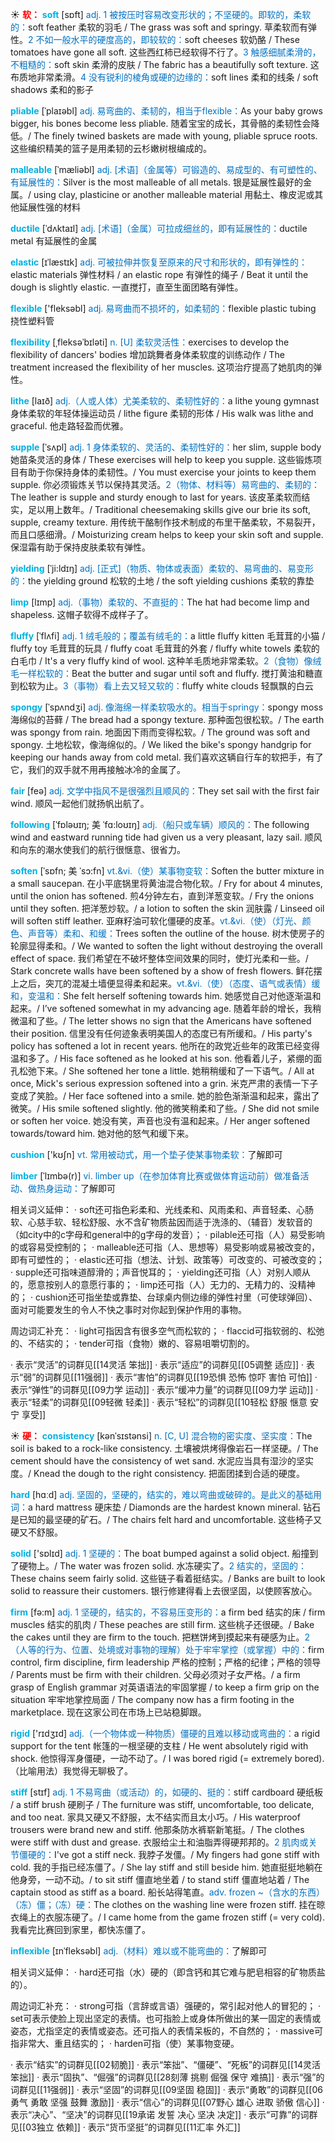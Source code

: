 ☀ <font color="red">**软：**</font>
<font color="sky blue">**soft**</font> [sɒft] 
<font color="#0070c0">adj. 1 被按压时容易改变形状的；不坚硬的。即软的，柔软的：</font>soft feather 柔软的羽毛 / The grass was soft and springy. 草柔软而有弹性。<font color="#0070c0">2 不如一般水平的硬度高的，即较软的：</font>soft cheeses 软奶酪 / These tomatoes have gone all soft. 这些西红柿已经软得不行了。<font color="#0070c0">3 触感细腻柔滑的，不粗糙的：</font>soft skin 柔滑的皮肤 / The fabric has a beautifully soft texture. 这布质地非常柔滑。<font color="#0070c0">4 没有锐利的棱角或硬的边缘的：</font>soft lines 柔和的线条 / soft shadows 柔和的影子
           
<font color="sky blue">**pliable**</font> [ˈplaɪəbl]
<font color="#0070c0">adj. 易弯曲的、柔韧的，相当于flexible：</font>As your baby grows bigger, his bones become less pliable. 随着宝宝的成长，其骨骼的柔韧性会降低。/ The finely twined baskets are made with young, pliable spruce roots. 这些编织精美的篮子是用柔韧的云杉嫩树根编成的。
           
<font color="sky blue">**malleable**</font> [ˈmæliəbl]
<font color="#0070c0">adj. [术语]（金属等）可锻造的、易成型的、有可塑性的、有延展性的：</font>Silver is the most malleable of all metals. 银是延展性最好的金属。/ using clay, plasticine or another malleable material 用黏土、橡皮泥或其他延展性强的材料
           
<font color="sky blue">**ductile**</font> [ˈdʌktaɪl]
<font color="#0070c0">adj. [术语]（金属）可拉成细丝的，即有延展性的：</font>ductile metal 有延展性的金属
           
<font color="sky blue">**elastic**</font> [ɪˈlæstɪk]
<font color="#0070c0">adj. 可被拉伸并恢复至原来的尺寸和形状的，即有弹性的：</font>elastic materials 弹性材料 / an elastic rope 有弹性的绳子 / Beat it until the dough is slightly elastic. 一直搅打，直至生面团略有弹性。

<font color="sky blue">**flexible**</font> ['fleksəbl] 
<font color="#0070c0">adj. 易弯曲而不损坏的，如柔韧的：</font>flexible plastic tubing 挠性塑料管
                     
<font color="sky blue">**flexibility**</font> [ˌfleksəˈbɪləti]
<font color="#0070c0">n. [U] 柔软灵活性：</font>exercises to develop the flexibility of dancers' bodies 增加跳舞者身体柔软度的训练动作 / The treatment increased the flexibility of her muscles. 这项治疗提高了她肌肉的弹性。

<font color="sky blue">**lithe**</font> [laɪð]
<font color="#0070c0">adj.（人或人体）尤美柔软的、柔韧性好的：</font>a lithe young gymnast 身体柔软的年轻体操运动员 / lithe figure 柔韧的形体 / His walk was lithe and graceful. 他走路轻盈而优雅。
           
<font color="sky blue">**supple**</font> [ˈsʌpl]
<font color="#0070c0">adj. 1 身体柔软的、灵活的、柔韧性好的：</font>her slim, supple body 她苗条灵活的身体 / These exercises will help to keep you supple. 这些锻炼项目有助于你保持身体的柔韧性。/ You must exercise your joints to keep them supple. 你必须锻炼关节以保持其灵活。<font color="#0070c0">2（物体、材料等）易弯曲的、柔韧的：</font>The leather is supple and sturdy enough to last for years. 该皮革柔软而结实，足以用上数年。/ Traditional cheesemaking skills give our brie its soft, supple, creamy texture. 用传统干酪制作技术制成的布里干酪柔软，不易裂开，而且口感细滑。/ Moisturizing cream helps to keep your skin soft and supple. 保湿霜有助于保持皮肤柔软有弹性。
           
<font color="sky blue">**yielding**</font> [ˈji:ldɪŋ]
<font color="#0070c0">adj. [正式]（物质、物体或表面）柔软的、易弯曲的、易变形的：</font>the yielding ground 松软的土地 / the soft yielding cushions 柔软的靠垫
            
<font color="sky blue">**limp**</font> [lɪmp]
<font color="#0070c0">adj.（事物）柔软的、不直挺的：</font>The hat had become limp and shapeless. 这帽子软得不成样子了。          

<font color="sky blue">**fluffy**</font> [ˈflʌfi]
<font color="#0070c0">adj. 1 绒毛般的；覆盖有绒毛的：</font>a little fluffy kitten 毛茸茸的小猫 / fluffy toy 毛茸茸的玩具 / fluffy coat 毛茸茸的外套 / fluffy white towels 柔软的白毛巾 / It's a very fluffy kind of wool. 这种羊毛质地非常柔软。<font color="#0070c0">2（食物）像绒毛一样松软的：</font>Beat the butter and sugar until soft and fluffy. 搅打黄油和糖直到松软为止。<font color="#0070c0">3（事物）看上去又轻又软的：</font>fluffy white clouds 轻飘飘的白云
           
<font color="sky blue">**spongy**</font> [ˈspʌndʒi]
<font color="#0070c0">adj. 像海绵一样柔软吸水的。相当于springy：</font>spongy moss 海绵似的苔藓 / The bread had a spongy texture. 那种面包很松软。/ The earth was spongy from rain. 地面因下雨而变得松软。/ The ground was soft and spongy. 土地松软，像海绵似的。/ We liked the bike's spongy handgrip for keeping our hands away from cold metal. 我们喜欢这辆自行车的软把手，有了它，我们的双手就不用再接触冰冷的金属了。

<font color="sky blue">**fair**</font> [feə] 
<font color="#0070c0">adj. 文学中指风不是很强烈且顺风的：</font>They set sail with the first fair wind. 顺风一起他们就扬帆出航了。
                      
<font color="sky blue">**following**</font> [ˈfɒləʊɪŋ; 美 ˈfɑ:loʊɪŋ]
<font color="#0070c0">adj.（船只或车辆）顺风的：</font>The following wind and eastward running tide had given us a very pleasant, lazy sail. 顺风和向东的潮水使我们的航行很惬意、很省力。

<font color="sky blue">**soften**</font> [ˈsɒfn; 美 ˈsɔ:fn]
<font color="#0070c0">vt.&vi.（使）某事物变软：</font>Soften the butter mixture in a small saucepan. 在小平底锅里将黄油混合物化软。/ Fry for about 4 minutes, until the onion has softened. 煎4分钟左右，直到洋葱变软。/ Fry the onions until they soften. 把洋葱炒软。/ a lotion to soften the skin 润肤露 / Linseed oil will soften stiff leather. 亚麻籽油可软化僵硬的皮革。<font color="#0070c0">vt.&vi.（使）（灯光、颜色、声音等）柔和、和缓：</font>Trees soften the outline of the house. 树木使房子的轮廓显得柔和。/ We wanted to soften the light without destroying the overall effect of space. 我们希望在不破坏整体空间效果的同时，使灯光柔和一些。/ Stark concrete walls have been softened by a show of fresh flowers. 鲜花摆上之后，突兀的混凝土墙便显得柔和起来。<font color="#0070c0">vt.&vi.（使）（态度、语气或表情）缓和，变温和：</font>She felt herself softening towards him. 她感觉自己对他逐渐温和起来。/ I’ve softened somewhat in my advancing age. 随着年龄的增长，我稍微温和了些。/ The letter shows no sign that the Americans have softened their position. 信里没有任何迹象表明美国人的态度已有所缓和。/ His party's policy has softened a lot in recent years. 他所在的政党近些年的政策已经变得温和多了。/ His face softened as he looked at his son. 他看着儿子，紧绷的面孔松弛下来。/ She softened her tone a little. 她稍稍缓和了一下语气。/ All at once, Mick's serious expression softened into a grin. 米克严肃的表情一下子变成了笑脸。/ Her face softened into a smile. 她的脸色渐渐温和起来，露出了微笑。/ His smile softened slightly. 他的微笑稍柔和了些。/ She did not smile or soften her voice. 她没有笑，声音也没有温和起来。/ Her anger softened towards/toward him. 她对他的怒气和缓下来。

<font color="sky blue">**cushion**</font> ['kʊʃn] 
<font color="#0070c0">vt. 常用被动式，用一个垫子使某事物柔软：</font>了解即可
           
<font color="sky blue">**limber**</font> [ˈlɪmbə(r)]
<font color="#0070c0">vi. limber up（在参加体育比赛或做体育运动前）做准备活动、做热身运动：</font>了解即可

相关词义延伸：
· soft还可指色彩柔和、光线柔和、风雨柔和、声音轻柔、心肠软、心慈手软、轻松舒服、水不含矿物质盐因而适于洗涤的、（辅音）发软音的（如city中的c字母和general中的g字母的发音）；
· pilable还可指（人）易受影响的或容易受控制的；
· malleable还可指（人、思想等）易受影响或易被改变的，即有可塑性的；
· elastic还可指（想法、计划、政策等）可改变的、可被改变的；
· supple还可指味道醇滑的；声音悦耳的；
· yielding还可指（人）对别人顺从的，愿意按别人的意愿行事的；
· limp还可指（人）无力的、无精力的、没精神的；
· cushion还可指坐垫或靠垫、台球桌内侧边缘的弹性衬里（可使球弹回）、面对可能要发生的令人不快之事时对你起到保护作用的事物。

周边词汇补充：
· light可指因含有很多空气而松软的；
· flaccid可指软弱的、松弛的、不结实的；
· tender可指（食物）嫩的、容易咀嚼切割的。

· 表示“灵活”的词群见[[14灵活 笨拙]]
· 表示“适应”的词群见[[05调整 适应]]
· 表示“弱”的词群见[[11强弱]]
· 表示“害怕”的词群见[[19恐惧 恐怖 惊吓 害怕 可怕]]
· 表示“弹性”的词群见[[09力学 运动]]
· 表示“缓冲力量”的词群见[[09力学 运动]]
· 表示“轻柔”的词群见[[09轻微 轻柔]]
· 表示“轻松”的词群见[[10轻松 舒服 惬意 安宁 享受]]

☀ <font color="red">**硬：**</font>
<font color="sky blue">**consistency**</font> [kənˈsɪstənsi]
<font color="#0070c0">n. [C, U] 混合物的密实度、坚实度：</font>The soil is baked to a rock-like consistency. 土壤被烘烤得像岩石一样坚硬。/ The cement should have the consistency of wet sand. 水泥应当具有湿沙的坚实度。/ Knead the dough to the right consistency. 把面团揉到合适的硬度。

<font color="sky blue">**hard**</font> [hɑːd] 
<font color="#0070c0">adj. 坚固的，坚硬的，结实的，难以弯曲或破碎的。是此义的基础用词：</font>a hard mattress 硬床垫 / Diamonds are the hardest known mineral. 钻石是已知的最坚硬的矿石。/ The chairs felt hard and uncomfortable. 这些椅子又硬又不舒服。

<font color="sky blue">**solid**</font> ['sɒlɪd] 
<font color="#0070c0">adj. 1 坚硬的：</font>The boat bumped against a solid object. 船撞到了硬物上。/ The water was frozen solid. 水冻硬实了。<font color="#0070c0">2 结实的，坚固的：</font>These chains seem fairly solid. 这些链子看着挺结实。/ Banks are built to look solid to reassure their customers. 银行修建得看上去很坚固，以使顾客放心。

<font color="sky blue">**firm**</font> [fə:m] 
<font color="#0070c0">adj. 1 坚硬的，结实的，不容易压变形的：</font>a firm bed 结实的床 / firm muscles 结实的肌肉 / These peaches are still firm. 这些桃子还很硬。/ Bake the cakes until they are firm to the touch. 把糕饼烤到摸起来有硬感为止。<font color="#0070c0">2（人等的行为、位置、处境或对事物的理解）处于牢牢掌控（或掌握）中的：</font>firm control, firm discipline, firm leadership 严格的控制；严格的纪律；严格的领导 / Parents must be firm with their children. 父母必须对子女严格。/ a firm grasp of English grammar 对英语语法的牢固掌握 / to keep a firm grip on the situation 牢牢地掌控局面 / The company now has a firm footing in the marketplace. 现在这家公司在市场上已站稳脚跟。

<font color="sky blue">**rigid**</font> ['rɪdӡɪd] 
<font color="#0070c0">adj.（一个物体或一种物质）僵硬的且难以移动或弯曲的：</font>a rigid support for the tent 帐篷的一根坚硬的支柱 / He went absolutely rigid with shock. 他惊得浑身僵硬，一动不动了。/ I was bored rigid (= extremely bored).（比喻用法）我觉得无聊极了。
           
<font color="sky blue">**stiff**</font> [stɪf]
<font color="#0070c0">adj. 1 不易弯曲（或活动）的，如硬的、挺的：</font>stiff cardboard 硬纸板 / a stiff brush 硬刷子 / The furniture was stiff, uncomfortable, too delicate, and too neat. 家具又硬又不舒服，太不结实而且太小巧。/ His waterproof trousers were brand new and stiff. 他那条防水裤崭新笔挺。/ The clothes were stiff with dust and grease. 衣服给尘土和油脂弄得硬邦邦的。<font color="#0070c0">2 肌肉或关节僵硬的：</font>I've got a stiff neck. 我脖子发僵。/ My fingers had gone stiff with cold. 我的手指已经冻僵了。/ She lay stiff and still beside him. 她直挺挺地躺在他身旁，一动不动。/ to sit stiff 僵直地坐着 / to stand stiff 僵直地站着 / The captain stood as stiff as a board. 船长站得笔直。<font color="#0070c0">adv. frozen ~（含水的东西）（冻）僵；（冻）硬：</font>The clothes on the washing line were frozen stiff. 挂在晾衣绳上的衣服冻硬了。/ I came home from the game frozen stiff (= very cold). 我看完比赛回到家里，都快冻僵了。
           
<font color="sky blue">**inflexible**</font> [ɪnˈfleksəbl]
<font color="#0070c0">adj.（材料）难以或不能弯曲的：</font>了解即可

相关词义延伸：
· hard还可指（水）硬的（即含钙和其它难与肥皂相容的矿物质盐的）。

周边词汇补充：
· strong可指（言辞或言语）强硬的，常引起对他人的冒犯的；
· set可表示使脸上现出坚定的表情。也可指脸上或身体所做出的某一固定的表情或姿态，尤指坚定的表情或姿态。还可指人的表情呆板的，不自然的；
· massive可指非常大、重且结实的；
· harden可指（使）某事物变硬。

· 表示“结实”的词群见[[02韧脆]]
· 表示“笨拙”、“僵硬”、“死板”的词群见[[14灵活 笨拙]]
· 表示“固执”、“倔强”的词群见[[28刻薄 挑剔 倔强 保守 难搞]]
· 表示“强”的词群见[[11强弱]]
· 表示“坚固”的词群见[[09坚固 稳固]]
· 表示“勇敢”的词群见[[06勇气 勇敢 坚强 鼓舞 激励]]
· 表示“信心”的词群见[[07野心 雄心 进取 骄傲 信心]]
· 表示“决心”、“坚决”的词群见[[19承诺 发誓 决心 坚决 决定]]
· 表示“可靠”的词群见[[03独立 依赖]]
· 表示“货币坚挺”的词群见[[11汇率 外汇]]

